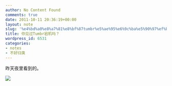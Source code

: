 ```yaml
---
author: No Content Found
comments: true
date: 2011-10-11 20:36:19+00:00
layout: note
slug: '%e4%bd%a0%e8%a7%81%e8%bf%87tumbr%e5%ae%95%e6%9c%ba%e5%90%97%ef%bc%9f'
title: 你见过Tumbr宕机吗？
wordpress_id: 6531
categories:
- notes
- 不好归类
---
```


昨天夜里看到的。





![](http://media.tumblr.com/tumblr_lsx58cObe71qz6vj8.png)
